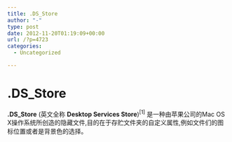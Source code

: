 ```yaml
---
title: .DS_Store
author: "-"
type: post
date: 2012-11-20T01:19:09+00:00
url: /?p=4723
categories:
  - Uncategorized

---
```

# .DS_Store
**.DS_Store** (英文全称 **Desktop Services Store**)<sup id="cite_ref-arnostore_0-0">[1]</sup> 是一种由苹果公司的Mac OS X操作系统所创造的隐藏文件,目的在于存贮文件夹的自定义属性,例如文件们的图标位置或者是背景色的选择。